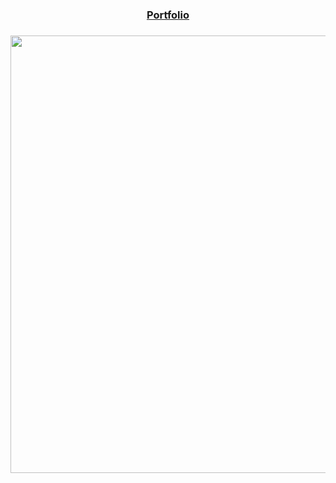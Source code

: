 <h3 align="center"><a href="https://fabian-martinez1.github.io/" target="_blank">Portfolio</a> </h3> 
<h3 align="center">
<img src="https://media.giphy.com/media/yoJC2tF5XOcDR50hu8/giphy.gif?cid=ecf05e47iwwffg8gla641v8gbd1gjtbjs316m2lnacrsuja7&rid=giphy.gif&ct=g" width="700"/>
</h3> 


